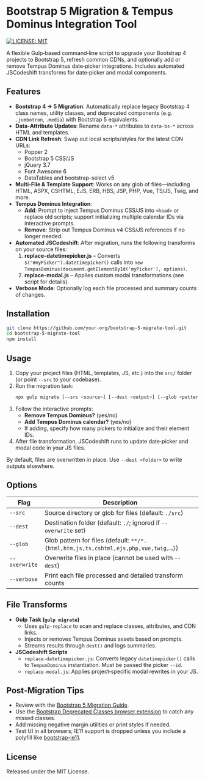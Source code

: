# Bootstrap 5 Migration & Tempus Dominus Integration Tool

[![LICENSE: MIT](https://img.shields.io/badge/license-MIT-lightgrey.svg)](https://raw.githubusercontent.com/miusarname2/bootstrap5-custom-migrate-tool/refs/heads/master/LICENSE)

A flexible Gulp‑based command‑line script to upgrade your Bootstrap 4 projects to Bootstrap 5, refresh common CDNs, and optionally add or remove Tempus Dominus date‑picker integrations. Includes automated JSCodeshift transforms for date‑picker and modal components.

## Features

- **Bootstrap 4 → 5 Migration**: Automatically replace legacy Bootstrap 4 class names, utility classes, and deprecated components (e.g. `.jumbotron`, `.media`) with Bootstrap 5 equivalents.
- **Data‑Attribute Updates**: Rename `data-*` attributes to `data-bs-*` across HTML and templates.
- **CDN Link Refresh**: Swap out local scripts/styles for the latest CDN URLs:
  - Popper 2
  - Bootstrap 5 CSS/JS
  - jQuery 3.7
  - Font Awesome 6
  - DataTables and bootstrap-select v5
- **Multi‑File & Template Support**: Works on any glob of files—including HTML, ASPX, CSHTML, EJS, ERB, HBS, JSP, PHP, Vue, TS/JS, Twig, and more.
- **Tempus Dominus Integration**:
  - **Add**: Prompt to inject Tempus Dominus CSS/JS into `<head>` or replace old scripts; support initializing multiple calendar IDs via interactive prompts.
  - **Remove**: Strip out Tempus Dominus v4 CSS/JS references if no longer needed.
- **Automated JSCodeshift**: After migration, runs the following transforms on your source files:
  1. **replace-datetimepicker.js** – Converts `$("#myPicker").datetimepicker()` calls into `new TempusDominus(document.getElementById('myPicker'), options)`.
  2. **replace-modal.js** – Applies custom modal transformations (see script for details).
- **Verbose Mode**: Optionally log each file processed and summary counts of changes.

## Installation

```bash
git clone https://github.com/your-org/bootstrap-5-migrate-tool.git
cd bootstrap-5-migrate-tool
npm install
```

## Usage

1. Copy your project files (HTML, templates, JS, etc.) into the `src/` folder (or point `--src` to your codebase).
2. Run the migration task:
   ```bash
   npx gulp migrate [--src <source>] [--dest <output>] [--glob <pattern>] [--overwrite] [--verbose]
   ```
3. Follow the interactive prompts:
   - **Remove Tempus Dominus?** (yes/no)
   - **Add Tempus Dominus calendar?** (yes/no)
   - If adding, specify how many pickers to initialize and their element IDs.
4. After file transformation, JSCodeshift runs to update date‑picker and modal code in your JS files.

By default, files are overwritten in place. Use `--dest <folder>` to write outputs elsewhere.

## Options

| Flag          | Description                                                                                   |
| ------------- | --------------------------------------------------------------------------------------------- |
| `--src`       | Source directory or glob for files (default: `./src`)                                         |
| `--dest`      | Destination folder (default: `./`; ignored if `--overwrite` set)                              |
| `--glob`      | Glob pattern for files (default: `**/*.{html,htm,js,ts,cshtml,ejs,php,vue,twig,…}`)           |
| `--overwrite` | Overwrite files in place (cannot be used with `--dest`)                                      |
| `--verbose`   | Print each file processed and detailed transform counts                                      |

## File Transforms

- **Gulp Task (`gulp migrate`)**
  - Uses `gulp-replace` to scan and replace classes, attributes, and CDN links.
  - Injects or removes Tempus Dominus assets based on prompts.
  - Streams results through `dest()` and logs summaries.
- **JSCodeshift Scripts**
  - `replace-datetimepicker.js`: Converts legacy `datetimepicker()` calls to `TempusDominus` instantiation. Must be passed the picker `--id`.
  - `replace-modal.js`: Applies project‑specific modal rewrites in your JS.

## Post‑Migration Tips

- Review with the [Bootstrap 5 Migration Guide](https://getbootstrap.com/docs/5.3/migration/).
- Use the [Bootstrap Deprecated Classes browser extension](https://github.com/julien-deramond/bootstrap-deprecated-classes-extension) to catch any missed classes.
- Add missing negative margin utilities or print styles if needed.
- Test UI in all browsers; IE11 support is dropped unless you include a polyfill like [bootstrap-ie11](https://github.com/coliff/bootstrap-ie11).

## License

Released under the MIT License.

